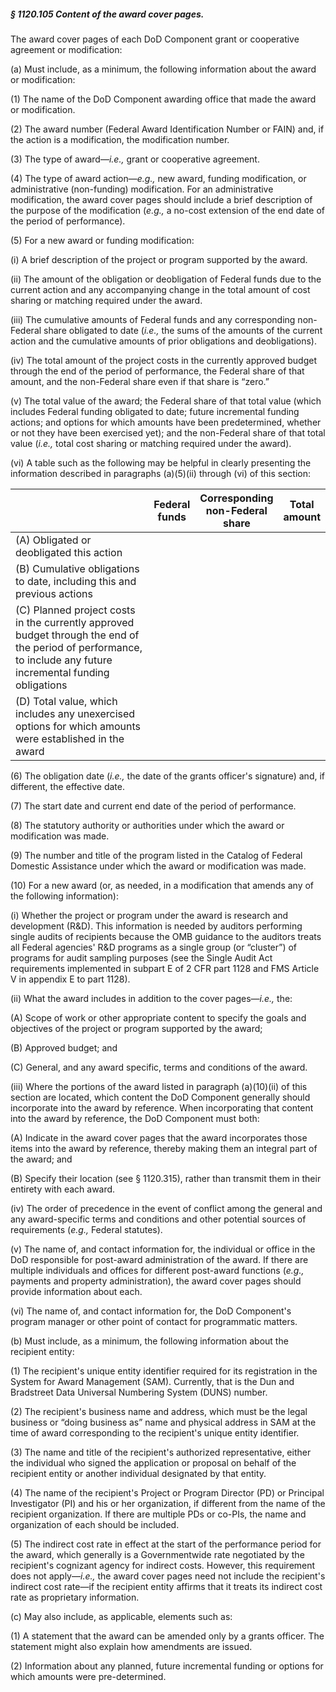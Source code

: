 ##### § 1120.105 Content of the award cover pages. #####

The award cover pages of each DoD Component grant or cooperative agreement or modification:

(a) Must include, as a minimum, the following information about the award or modification:

(1) The name of the DoD Component awarding office that made the award or modification.

(2) The award number (Federal Award Identification Number or FAIN) and, if the action is a modification, the modification number.

(3) The type of award—*i.e.,* grant or cooperative agreement.

(4) The type of award action—*e.g.,* new award, funding modification, or administrative (non-funding) modification. For an administrative modification, the award cover pages should include a brief description of the purpose of the modification (*e.g.,* a no-cost extension of the end date of the period of performance).

(5) For a new award or funding modification:

(i) A brief description of the project or program supported by the award.

(ii) The amount of the obligation or deobligation of Federal funds due to the current action and any accompanying change in the total amount of cost sharing or matching required under the award.

(iii) The cumulative amounts of Federal funds and any corresponding non-Federal share obligated to date (*i.e.,* the sums of the amounts of the current action and the cumulative amounts of prior obligations and deobligations).

(iv) The total amount of the project costs in the currently approved budget through the end of the period of performance, the Federal share of that amount, and the non-Federal share even if that share is “zero.”

(v) The total value of the award; the Federal share of that total value (which includes Federal funding obligated to date; future incremental funding actions; and options for which amounts have been predetermined, whether or not they have been exercised yet); and the non-Federal share of that total value (*i.e.,* total cost sharing or matching required under the award).

(vi) A table such as the following may be helpful in clearly presenting the information described in paragraphs (a)(5)(ii) through (vi) of this section:

|                                                                                                                                                              |Federal  <br/>funds|Corresponding  <br/>non-Federal  <br/>share|Total  <br/>amount|
|--------------------------------------------------------------------------------------------------------------------------------------------------------------|-------------------|-------------------------------------------|------------------|
|                                                           (A) Obligated or deobligated this action                                                           |                   |                                           |                  |
|                                           (B) Cumulative obligations to date, including this and previous actions                                            |                   |                                           |                  |
|(C) Planned project costs in the currently approved budget through the end of the period of performance, to include any future incremental funding obligations|                   |                                           |                  |
|                           (D) Total value, which includes any unexercised options for which amounts were established in the award                            |                   |                                           |                  |

(6) The obligation date (*i.e.,* the date of the grants officer's signature) and, if different, the effective date.

(7) The start date and current end date of the period of performance.

(8) The statutory authority or authorities under which the award or modification was made.

(9) The number and title of the program listed in the Catalog of Federal Domestic Assistance under which the award or modification was made.

(10) For a new award (or, as needed, in a modification that amends any of the following information):

(i) Whether the project or program under the award is research and development (R&D). This information is needed by auditors performing single audits of recipients because the OMB guidance to the auditors treats all Federal agencies' R&D programs as a single group (or “cluster”) of programs for audit sampling purposes (see the Single Audit Act requirements implemented in subpart E of 2 CFR part 1128 and FMS Article V in appendix E to part 1128).

(ii) What the award includes in addition to the cover pages—*i.e.,* the:

(A) Scope of work or other appropriate content to specify the goals and objectives of the project or program supported by the award;

(B) Approved budget; and

(C) General, and any award specific, terms and conditions of the award.

(iii) Where the portions of the award listed in paragraph (a)(10)(ii) of this section are located, which content the DoD Component generally should incorporate into the award by reference. When incorporating that content into the award by reference, the DoD Component must both:

(A) Indicate in the award cover pages that the award incorporates those items into the award by reference, thereby making them an integral part of the award; and

(B) Specify their location (see § 1120.315), rather than transmit them in their entirety with each award.

(iv) The order of precedence in the event of conflict among the general and any award-specific terms and conditions and other potential sources of requirements (*e.g.,* Federal statutes).

(v) The name of, and contact information for, the individual or office in the DoD responsible for post-award administration of the award. If there are multiple individuals and offices for different post-award functions (*e.g.,* payments and property administration), the award cover pages should provide information about each.

(vi) The name of, and contact information for, the DoD Component's program manager or other point of contact for programmatic matters.

(b) Must include, as a minimum, the following information about the recipient entity:

(1) The recipient's unique entity identifier required for its registration in the System for Award Management (SAM). Currently, that is the Dun and Bradstreet Data Universal Numbering System (DUNS) number.

(2) The recipient's business name and address, which must be the legal business or “doing business as” name and physical address in SAM at the time of award corresponding to the recipient's unique entity identifier.

(3) The name and title of the recipient's authorized representative, either the individual who signed the application or proposal on behalf of the recipient entity or another individual designated by that entity.

(4) The name of the recipient's Project or Program Director (PD) or Principal Investigator (PI) and his or her organization, if different from the name of the recipient organization. If there are multiple PDs or co-PIs, the name and organization of each should be included.

(5) The indirect cost rate in effect at the start of the performance period for the award, which generally is a Governmentwide rate negotiated by the recipient's cognizant agency for indirect costs. However, this requirement does not apply—*i.e.,* the award cover pages need not include the recipient's indirect cost rate—if the recipient entity affirms that it treats its indirect cost rate as proprietary information.

(c) May also include, as applicable, elements such as:

(1) A statement that the award can be amended only by a grants officer. The statement might also explain how amendments are issued.

(2) Information about any planned, future incremental funding or options for which amounts were pre-determined.